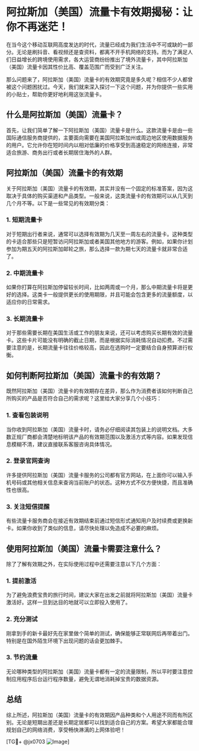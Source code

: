 # 阿拉斯加（美国）流量卡有效期揭秘：让你不再迷茫！

在当今这个移动互联网高度发达的时代，流量已经成为我们生活中不可或缺的一部分。无论是刷抖音、看视频还是查资料，都离不开手机网络的支持。而为了满足人们日益增长的跨境使用需求，各大运营商纷纷推出了境外流量卡，其中阿拉斯加（美国）流量卡因其性价比高、覆盖范围广而受到广泛关注。

那么问题来了，阿拉斯加（美国）流量卡的有效期究竟是多久呢？相信不少人都曾被这个问题困扰过。今天，我们就来深入探讨一下这个问题，并为你提供一些实用的小贴士，帮助你更好地利用这张流量卡。

## 什么是阿拉斯加（美国）流量卡？

首先，让我们简单了解一下阿拉斯加（美国）流量卡是什么。这款流量卡是由一些国际通信服务商提供的，主要面向需要在美国阿拉斯加州或周边地区使用数据服务的用户。它允许你在短时间内以相对低廉的价格享受到高速稳定的网络连接，非常适合旅游、商务出行或者长期居住海外的人群。

## 阿拉斯加（美国）流量卡的有效期

关于阿拉斯加（美国）流量卡的有效期，其实并没有一个固定的标准答案，因为这取决于具体的购买渠道和产品类型。一般来说，这类流量卡的有效期可以从几天到几个月不等。以下是一些常见的有效期分类：

### 1. 短期流量卡
对于短期出行者来说，通常可以选择有效期为几天至一周左右的流量卡。这种类型的卡适合那些只是短暂访问阿拉斯加或者美国其他地方的游客。例如，如果你计划参加为期五天的阿拉斯加邮轮之旅，那么选择一款为期七天的流量卡就非常合适了。

### 2. 中期流量卡
如果你打算在阿拉斯加停留较长时间，比如两周或一个月，那么中期流量卡将是更好的选择。这类卡一般提供更长的使用期限，并且可能会包含更多的流量额度，以适应你的日常需求。

### 3. 长期流量卡
对于那些需要长期在美国生活或工作的朋友来说，还可以考虑购买长期有效的流量卡。这些卡片可能没有明确的截止日期，而是根据实际消耗情况自动扣费。不过需要注意的是，长期流量卡往往价格较高，因此在选购时一定要结合自身预算进行权衡。

## 如何判断阿拉斯加（美国）流量卡的有效期？

既然阿拉斯加（美国）流量卡的有效期存在差异，那么作为消费者该如何判断自己所购买的产品是否符合自己的需求呢？这里给大家分享几个小技巧：

### 1. 查看包装说明
当你收到阿拉斯加（美国）流量卡时，请务必仔细阅读其包装上的说明文档。大多数正规厂商都会清楚地标明该产品的有效期范围以及激活方式等内容。如果发现信息模糊不清，建议直接联系客服咨询具体情况。

### 2. 登录官网查询
许多提供阿拉斯加（美国）流量卡服务的公司都有官方网站，在上面你可以输入手机号码或其他相关信息来查询当前账户的状态。这种方式不仅方便快捷，而且准确性也很高。

### 3. 关注短信提醒
有些流量卡服务商会在接近有效期结束前通过短信形式通知用户及时续费或更换新卡。如果你收到了类似的信息，请尽快处理以免造成不必要的麻烦。

## 使用阿拉斯加（美国）流量卡需要注意什么？

除了了解有效期之外，在实际使用过程中还需要注意以下几个方面：

### 1. 提前激活
为了避免浪费宝贵的旅行时间，建议大家在出发之前就将阿拉斯加（美国）流量卡激活好。这样一旦到达目的地就可以立即投入使用了。

### 2. 充分测试
刚拿到手的新卡最好先在家里做个简单的测试，确保能够正常联网后再带着出门。特别是在国外陌生环境下出现问题的话会更加棘手。

### 3. 节约流量
无论哪种类型的阿拉斯加（美国）流量卡都有一定的流量限制，所以平时要注意控制应用程序后台运行程序数量，避免无谓地消耗掉宝贵的数据资源。

## 总结

综上所述，阿拉斯加（美国）流量卡的有效期因产品种类和个人用途不同而有所区别。无论是短期出差还是长期定居都可以找到适合自己的方案。希望大家都能合理规划自己的网络消费，享受畅快淋漓的上网体验吧！

[TG💪+ @jx0703 ![Image](https://github.com/user-attachments/assets/dbca1d08-cadb-493c-b0ec-ad6f7a83f270)]